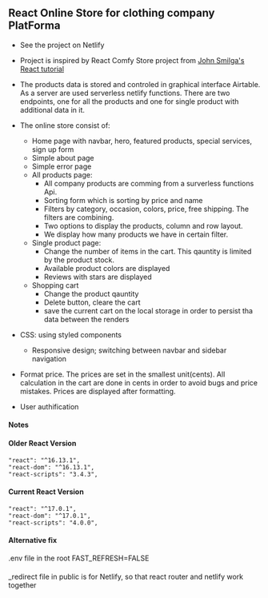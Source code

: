 ## React Online Store for clothing company PlatForma

- See the project on Netlify
- Project is inspired by React Comfy Store project from [John Smilga's React tutorial](https://www.udemy.com/course/react-tutorial-and-projects-course/learn/lecture/23467010#content)

- The products data is stored and controled in graphical interface Airtable. As a server are used serverless netlify functions. There are two endpoints, one for all the products and one for single product with additional data in it.
- The online store consist of:
  - Home page with navbar, hero, featured products, special services, sign up form
  - Simple about page
  - Simple error page
  - All products page:
    - All company products are comming from a surverless functions Api.
    - Sorting form which is sorting by price and name
    - Filters by category, occasion, colors, price, free shipping. The filters are combining.
    - Two options to display the products, column and row layout.
    - We display how many products we have in certain filter.
  - Single product page:
    - Change the number of items in the cart. This qauntity is limited by the product stock.
    - Available product colors are displayed
    - Reviews with stars are displayed
  - Shopping cart
    - Change the product qauntity
    - Delete button, cleare the cart
    - save the current cart on the local storage in order to persist tha data between the renders
- CSS: using styled components
  - Responsive design; switching between navbar and sidebar navigation
- Format price. The prices are set in the smallest unit(cents). All calculation in the cart are done in cents in order to avoid bugs and price mistakes. Prices are displayed after formatting.
- User authification

#### Notes

#### Older React Version

```
"react": "^16.13.1",
"react-dom": "^16.13.1",
"react-scripts": "3.4.3",
```

#### Current React Version

```
"react": "^17.0.1",
"react-dom": "^17.0.1",
"react-scripts": "4.0.0",
```

#### Alternative fix

.env file in the root
FAST_REFRESH=FALSE

####

\_redirect file in public is for Netlify, so that react router and netlify work together
